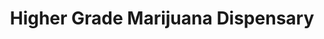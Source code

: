 ---
title: "Higher Grade Marijuana Dispensary"
url: /denver/higher-grade-marijuana-dispensary/
shop: cannabis
---